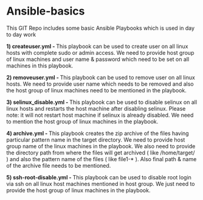 # Ansible-basics
This GIT Repo includes some basic Ansible Playbooks which is used in day to day work

<b>1) createuser.yml - </b>This playbook can be used to create user on all linux hosts with complete sudo or admin access. We need to provide host group of linux machines and user name & password which need to be set on all machines in this playbook.

<b>2) removeuser.yml - </b>This playbook can be used to remove user on all linux hosts. We need to provide user name which needs to be removed and also the host group of linux machines need to be mentioned in the playbook.

<b>3) selinux_disable.yml - </b>This playbook can be used to disable selinux on all linux hosts and restarts the host machine after disabling selinux. Please note: it will not restart host machine if selinux is already disabled. We need to mention the host group of linux machines in the playbook.

<b>4) archive.yml - </b>This playbook creates the zip archive of the files having particular pattern name in the target directory. We need to provide host group name of the linux machines in the playbook. We also need to provide the directory path from where the files will get archived ( like /home/target/ ) and also the pattern name of the files ( like file1-* ). Also final path & name of the archive file needs to be mentioned.

<b>5) ssh-root-disable.yml - </b>This playbook can be used to disable root login via ssh on all linux host machines mentioned in host group. We just need to provide the host group of linux machines in the playbook.
